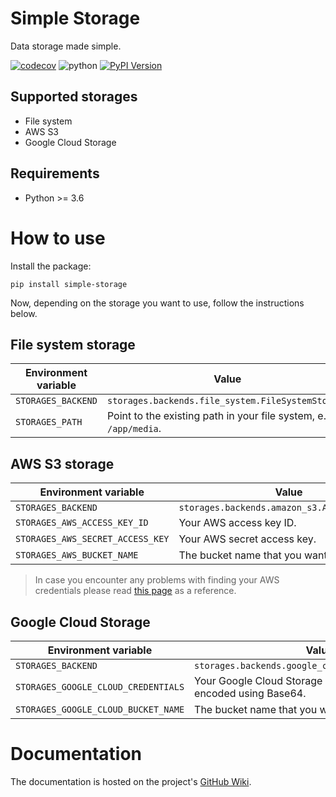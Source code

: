 # Simple Storage

Data storage made simple.

[![codecov](https://codecov.io/gh/merixstudio/simple-storage/branch/master/graph/badge.svg?token=XMH3S6M34G)](https://codecov.io/gh/merixstudio/simple-storage)
![python](https://img.shields.io/badge/Python-3.6%2B-brightgreen)
[![PyPI Version](https://img.shields.io/pypi/v/simple-storage.svg)](https://pypi.org/project/simple-storage/)

## Supported storages

- File system
- AWS S3
- Google Cloud Storage

## Requirements

- Python >= 3.6

# How to use

Install the package:

```shell
pip install simple-storage
```

Now, depending on the storage you want to use, follow the instructions below.

## File system storage

| Environment variable | Value                                                               |
|----------------------|---------------------------------------------------------------------|
| `STORAGES_BACKEND`   | `storages.backends.file_system.FileSystemStorage`                   |
| `STORAGES_PATH`      | Point to the existing path in your file system, e.g.  `/app/media`. |

## AWS S3 storage

| Environment variable             | Value                                         |
|----------------------------------|-----------------------------------------------|
| `STORAGES_BACKEND`               | `storages.backends.amazon_s3.AmazonS3Storage` |
| `STORAGES_AWS_ACCESS_KEY_ID`     | Your AWS access key ID.                       |
| `STORAGES_AWS_SECRET_ACCESS_KEY` | Your AWS secret access key.                   |
| `STORAGES_AWS_BUCKET_NAME`       | The bucket name that you want to use.         |

> In case you encounter any problems with finding your AWS credentials please read [this page][1] as a reference.

## Google Cloud Storage

| Environment variable                | Value                                                               |
|-------------------------------------|---------------------------------------------------------------------|
| `STORAGES_BACKEND`                  | `storages.backends.google_cloud.GoogleCloudStorage`                 |
| `STORAGES_GOOGLE_CLOUD_CREDENTIALS` | Your Google Cloud Storage credentials in JSON encoded using Base64. |
| `STORAGES_GOOGLE_CLOUD_BUCKET_NAME` | The bucket name that you want to use.                               |

# Documentation

The documentation is hosted on the project's [GitHub Wiki][2].

[1]: https://docs.aws.amazon.com/general/latest/gr/aws-sec-cred-types.html "Understanding and getting your AWS credentials"
[2]: https://github.com/merixstudio/simple-storage/wiki
